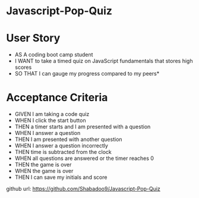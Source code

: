 # Javascript-Pop-Quiz

# User Story
* AS A coding boot camp student
* I WANT to take a timed quiz on JavaScript fundamentals that stores high scores
* SO THAT I can gauge my progress compared to my peers*

# Acceptance Criteria
* GIVEN I am taking a code quiz
* WHEN I click the start button
* THEN a timer starts and I am presented with a question
* WHEN I answer a question
* THEN I am presented with another question
* WHEN I answer a question incorrectly
* THEN time is subtracted from the clock
* WHEN all questions are answered or the timer reaches 0
* THEN the game is over
* WHEN the game is over
* THEN I can save my initials and score

github url: https://github.com/Shabadoo9/Javascript-Pop-Quiz